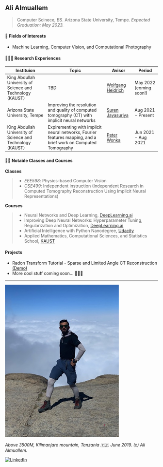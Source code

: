 ## Ali Almuallem
> Computer Scinece, *BS*. Arizona State University, Tempe.
*Expected Graduation: May 2023.* 

#### 🤖 Fields of Interests

- Machine Learning, Computer Vision, and Computational Photography


#### 🕵🏽‍♂️ Research Experiences

Instituion | Topic | Avisor | Period
--- | --- | --- | ---
King Abdullah University of Science and Technology (KAUST) | TBD | [Wolfgang Heidrich](https://vccimaging.org/People/heidriw/) | May 2022 (coming soon!)
Arizona State University, Tempe | Improving the resolution and quality of computed tomography (CT) with implicit neural networks | [Suren Jayasuriya](https://web.asu.edu/imaging-lyceum/team) | Aug 2021 - Present
King Abdullah University of Science and Technology (KAUST) | Expirementing with implicit neural networks, Fourier features mapping, and a brief work on Computed Tomography | [Peter Wonka](http://peterwonka.net) | Jun 2021 - Aug 2021


#### 🧑‍🏫 Notable Classes and Courses
**Classes** 
> -  *EEE598*: Physics-based Computer Vision
> - *CSE499*: Independent instruction (Independent Research in Computed Tomography Reconstruction Using Implicit Neural Representations)

**Courses**
> -  Neural Networks and Deep Learning, [DeepLearning.ai](https://deeplearning.ai)
> - Improving Deep Neural Networks: Hyperparameter Tuning, Regularization and Optimization, [DeepLearning.ai](https://deeplearning.ai)
> - Artificial Intelligence with Python Nanodegree, [Udacity](https://udacity.com)
> - Applied Mathematics, Computational Sciences, and Statistics School, [KAUST](https://cemse.kaust.edu.sa/amcs)

#### Projects
- Radon Transform Tutorial - Sparse and Limited Angle CT Reconstruction [(Demo)](https://github.com/almuallem/radonTransformTutoorial/tree/main)
- More cool stuff coming soon... 👨🏽‍💻
---
![picture](https://raw.githubusercontent.com/almuallem/almuallem/main/Kilimanjaro-resized.jpeg "Ali Almuallem, Kilimanjaro mountain, Tanzania, June 2019")

*Above 3500M,  Kilimanjaro mountain, Tanzania 🇹🇿. June 2019. (c) Ali Almuallem.*


<a href="https://www.linkedin.com/in/almuallem/">![LinkedIn](https://img.shields.io/badge/LinkedIn-0077B5?style=for-the-badge&logo=linkedin&logoColor=white)</a>


<!--
**almuallem/almuallem** is a ✨ _special_ ✨ repository because its `README.md` (this file) appears on your GitHub profile.

Here are some ideas to get you started:

- 🔭 I’m currently working on ...
- 🌱 I’m currently learning ...
- 👯 I’m looking to collaborate on ...
- 🤔 I’m looking for help with ...
- 💬 Ask me about ...
- 📫 How to reach me: ...
- 😄 Pronouns: ...
- ⚡ Fun fact: ...
-->
